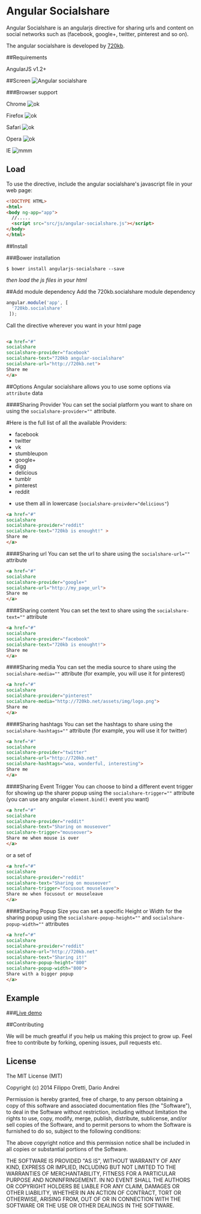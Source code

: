 Angular Socialshare
==================


Angular Socialshare is an angularjs directive for sharing urls and content on social networks such as (facebook, google+, twitter, pinterest and so on).


The angular socialshare is developed by [720kb](http://720kb.net).

##Requirements


AngularJS v1.2+

##Screen
![Angular socialshare](http://i.imgur.com/WL03mNH.png)

###Browser support


Chrome  ![ok](http://i.imgur.com/CK8qxk1.png)

Firefox ![ok](http://i.imgur.com/CK8qxk1.png)

Safari ![ok](http://i.imgur.com/CK8qxk1.png)

Opera ![ok](http://i.imgur.com/CK8qxk1.png)

IE    ![mmm](http://i.imgur.com/iAIwqCL.png)


## Load

To use the directive, include the angular socialshare's javascript file in your web page:

```html
<!DOCTYPE HTML>
<html>
<body ng-app="app">
  //.....
  <script src="src/js/angular-socialshare.js"></script>
</body>
</html>
```

##Install

###Bower installation

```
$ bower install angularjs-socialshare --save
```

_then load the js files in your html_

##Add module dependency
Add the 720kb.socialshare module dependency

```js
angular.module('app', [
  '720kb.socialshare'
 ]);
```


Call the directive wherever you want in your html page

```html

<a href="#"
socialshare
socialshare-provider="facebook"
socialshare-text="720kb angular-socialshare"
socialshare-url="http://720kb.net">
Share me
</a>

```
##Options
Angular socialshare allows you to use some options via `attribute` data

####Sharing Provider
You can set the social platform you want to share on using the `socialshare-provider=""` attribute.

#Here is the full list of all the available Providers:

- facebook
- twitter
- vk
- stumbleupon
- google+
- digg
- delicious
- tumblr
- pinterest
- reddit

* use them all in lowercase (`socialshare-proivder="delicious"`)

```html
<a href="#"
socialshare
socialshare-provider="reddit"
socialshare-text="720kb is enought!" >
Share me
</a>
```

####Sharing url
You can set the url to share using the `socialshare-url=""` attribute
```html
<a href="#"
socialshare
socialshare-provider="google+"
socialshare-url="http://my_page_url">
Share me
</a>
```
####Sharing content
You can set the text to share using the `socialshare-text=""` attribute

```html
<a href="#"
socialshare
socialshare-provider="facebook"
socialshare-text="720kb is enought!">
Share me
</a>
```
####Sharing media
You can set the media source to share using the `socialshare-media=""` attribute (for example, you will use it for pinterest)

```html
<a href="#"
socialshare
socialshare-provider="pinterest"
socialshare-media="http://720kb.net/assets/img/logo.png">
Share me
</a>
```

####Sharing hashtags
You can set the hashtags to share using the `socialshare-hashtags=""` attribute (for example, you will use it for twitter)

```html
<a href="#"
socialshare
socialshare-provider="twitter"
socialshare-url="http://720kb.net"
socialshare-hashtags="woa, wonderful, interesting">
Share me
</a>
```

####Sharing Event Trigger
You can choose to bind a different event trigger for showing up the sharer popup using the `socialshare-trigger=""` attribute (you can use any angular `element.bind()` event you want)

```html
<a href="#"
socialshare
socialshare-provider="reddit"
socialshare-text="Sharing on mouseover"
socialshare-trigger="mouseover">
Share me when mouse is over
</a>
```
or a set of

```html
<a href="#"
socialshare
socialshare-provider="reddit"
socialshare-text="Sharing on mouseover"
socialshare-trigger="focusout mouseleave">
Share me when focusout or mouseleave
</a>
```

####Sharing Popup Size
you can set a specific Height or Width for the sharing popup using the `socialshare-popup-height=""` and `socialshare-popup-width=""` attributes

```html
<a href="#"
socialshare
socialshare-provider="reddit"
socialshare-url="http://720kb.net"
socialshare-text="Sharing it!"
socialshare-popup-height="800"
socialshare-popup-width="800">
Share with a bigger popup
</a>
```

## Example

###[Live demo](https://720kb.github.io/angular-socialshare)


##Contributing

We will be much greatful if you help us making this project to grow up.
Feel free to contribute by forking, opening issues, pull requests etc.

## License

The MIT License (MIT)

Copyright (c) 2014 Filippo Oretti, Dario Andrei

Permission is hereby granted, free of charge, to any person obtaining a copy of this software and associated documentation files (the "Software"), to deal in the Software without restriction, including without limitation the rights to use, copy, modify, merge, publish, distribute, sublicense, and/or sell copies of the Software, and to permit persons to whom the Software is furnished to do so, subject to the following conditions:

The above copyright notice and this permission notice shall be included in all copies or substantial portions of the Software.

THE SOFTWARE IS PROVIDED "AS IS", WITHOUT WARRANTY OF ANY KIND, EXPRESS OR IMPLIED, INCLUDING BUT NOT LIMITED TO THE WARRANTIES OF MERCHANTABILITY, FITNESS FOR A PARTICULAR PURPOSE AND NONINFRINGEMENT. IN NO EVENT SHALL THE AUTHORS OR COPYRIGHT HOLDERS BE LIABLE FOR ANY CLAIM, DAMAGES OR OTHER LIABILITY, WHETHER IN AN ACTION OF CONTRACT, TORT OR OTHERWISE, ARISING FROM, OUT OF OR IN CONNECTION WITH THE SOFTWARE OR THE USE OR OTHER DEALINGS IN THE SOFTWARE.
